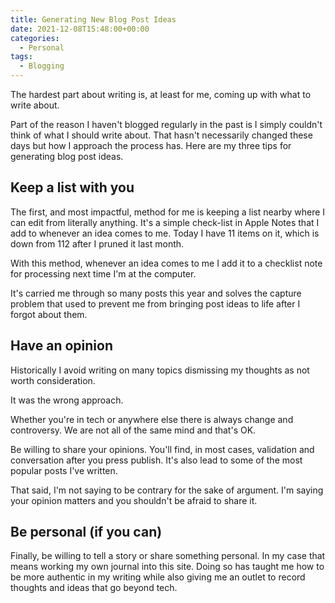 ```yaml
---
title: Generating New Blog Post Ideas
date: 2021-12-08T15:48:00+00:00
categories:
  - Personal
tags:
  - Blogging
---
```


The hardest part about writing is, at least for me, coming up with what to write about.

Part of the reason I haven't blogged regularly in the past is I simply couldn't think of what I should write about. That hasn't necessarily changed these days but how I approach the process has. Here are my three tips for generating blog post ideas.

## Keep a list with you

The first, and most impactful, method for me is keeping a list nearby where I can edit from literally anything. It's a simple check-list in Apple Notes that I add to whenever an idea comes to me. Today I have 11 items on it, which is down from 112 after I pruned it last month.

With this method, whenever an idea comes to me I add it to a checklist note for processing next time I'm at the computer.

It's carried me through so many posts this year and solves the capture problem that used to prevent me from bringing post ideas to life after I forgot about them.

## Have an opinion

Historically I avoid writing on many topics dismissing my thoughts as not worth consideration.

It was the wrong approach.

Whether you're in tech or anywhere else there is always change and controversy. We are not all of the same mind and that's OK.

Be willing to share your opinions. You'll find, in most cases, validation and conversation after you press publish. It's also lead to some of the most popular posts I've written.

That said, I'm not saying to be contrary for the sake of argument. I'm saying your opinion matters and you shouldn't be afraid to share it.

## Be personal (if you can)

Finally, be willing to tell a story or share something personal. In my case that means working my own journal into this site. Doing so has taught me how to be more authentic in my writing while also giving me an outlet to record thoughts and ideas that go beyond tech.